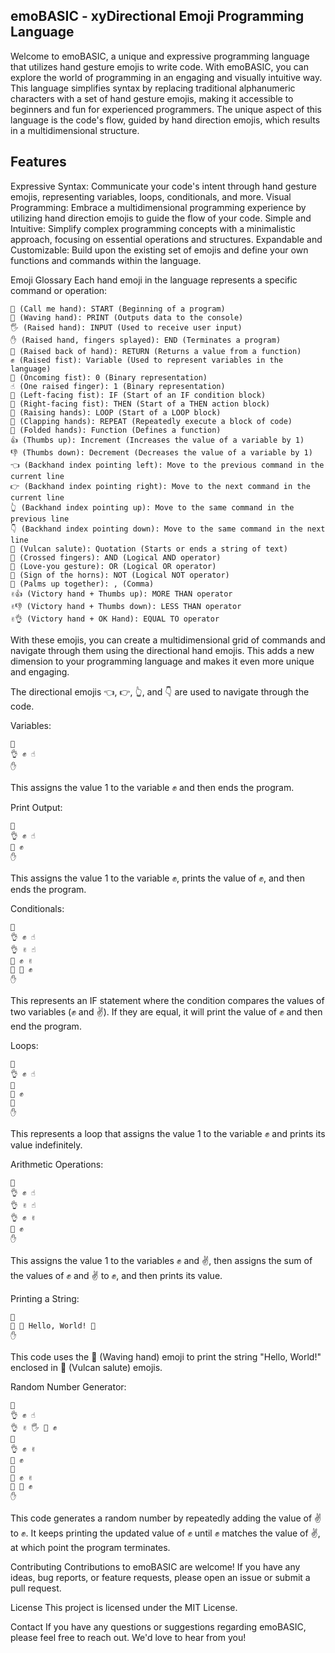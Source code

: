 
## emoBASIC - xyDirectional Emoji Programming Language

Welcome to emoBASIC, a unique and expressive programming language that utilizes hand gesture emojis to write code. With emoBASIC, you can explore the world of programming in an engaging and visually intuitive way. This language simplifies syntax by replacing traditional alphanumeric characters with a set of hand gesture emojis, making it accessible to beginners and fun for experienced programmers. The unique aspect of this language is the code's flow, guided by hand direction emojis, which results in a multidimensional structure.

## Features

Expressive Syntax: Communicate your code's intent through hand gesture emojis, representing variables, loops, conditionals, and more.
Visual Programming: Embrace a multidimensional programming experience by utilizing hand direction emojis to guide the flow of your code.
Simple and Intuitive: Simplify complex programming concepts with a minimalistic approach, focusing on essential operations and structures.
Expandable and Customizable: Build upon the existing set of emojis and define your own functions and commands within the language.


Emoji Glossary
Each hand emoji in the language represents a specific command or operation:
```
🤙 (Call me hand): START (Beginning of a program)
👋 (Waving hand): PRINT (Outputs data to the console)
🖐️ (Raised hand): INPUT (Used to receive user input)
✋ (Raised hand, fingers splayed): END (Terminates a program)
🤚 (Raised back of hand): RETURN (Returns a value from a function)
✊ (Raised fist): Variable (Used to represent variables in the language)
👊 (Oncoming fist): 0 (Binary representation)
☝️ (One raised finger): 1 (Binary representation)
🤛 (Left-facing fist): IF (Start of an IF condition block)
🤜 (Right-facing fist): THEN (Start of a THEN action block)
🙌 (Raising hands): LOOP (Start of a LOOP block)
👏 (Clapping hands): REPEAT (Repeatedly execute a block of code)
🙏 (Folded hands): Function (Defines a function)
👍 (Thumbs up): Increment (Increases the value of a variable by 1)
👎 (Thumbs down): Decrement (Decreases the value of a variable by 1)
👈 (Backhand index pointing left): Move to the previous command in the current line
👉 (Backhand index pointing right): Move to the next command in the current line
👆 (Backhand index pointing up): Move to the same command in the previous line
👇 (Backhand index pointing down): Move to the same command in the next line
🖖 (Vulcan salute): Quotation (Starts or ends a string of text)
🤞 (Crossed fingers): AND (Logical AND operator)
🤟 (Love-you gesture): OR (Logical OR operator)
🤘 (Sign of the horns): NOT (Logical NOT operator)
🤲 (Palms up together): , (Comma)
✌️👍 (Victory hand + Thumbs up): MORE THAN operator
✌️👎 (Victory hand + Thumbs down): LESS THAN operator
✌️👌 (Victory hand + OK Hand): EQUAL TO operator
```
With these emojis, you can create a multidimensional grid of commands and navigate through them using the directional hand emojis. This adds a new dimension to your programming language and makes it even more unique and engaging.



The directional emojis 👈, 👉, 👆, and 👇 are used to navigate through the code.

Variables:

```
🤙
👌 ✊ ☝️
✋
```
This assigns the value 1 to the variable ✊ and then ends the program.

Print Output:

```
🤙
👌 ✊ ☝️
👋 ✊
✋
```
This assigns the value 1 to the variable ✊, prints the value of ✊, and then ends the program.

Conditionals:

```
🤙
👌 ✊ ☝️
👌 ✌️ ☝️
🤛 ✊ ✌️
🤜 👋 ✊
✋
```
This represents an IF statement where the condition compares the values of two variables (✊ and ✌️). If they are equal, it will print the value of ✊ and then end the program.

Loops:

```
🤙
👌 ✊ ☝️
🙌
👋 ✊
🙌
✋
```
This represents a loop that assigns the value 1 to the variable ✊ and prints its value indefinitely.

Arithmetic Operations:

```
🤙
👌 ✊ ☝️
👌 ✌️ ☝️
👌 ✊ ✌️
👋 ✊
✋
```
This assigns the value 1 to the variables ✊ and ✌️, then assigns the sum of the values of ✊ and ✌️ to ✊, and then prints its value.

Printing a String:

```
🤙
👋 🖖 Hello, World! 🖖
✋
```
This code uses the 👋 (Waving hand) emoji to print the string "Hello, World!" enclosed in 🖖 (Vulcan salute) emojis.

Random Number Generator:

```
🤙
👌 ✊ ☝️
👌 ✌️ 🖐️ 🤘 ✊
🙌
👌 ✊ ✌️
👋 ✊
🙌
🤛 ✊ ✌️
🤜 👋 ✊
✋
```
This code generates a random number by repeatedly adding the value of ✌️ to ✊. It keeps printing the updated value of ✊ until ✊ matches the value of ✌️, at which point the program terminates.

Contributing
Contributions to emoBASIC are welcome! If you have any ideas, bug reports, or feature requests, please open an issue or submit a pull request.

License
This project is licensed under the MIT License.

Contact
If you have any questions or suggestions regarding emoBASIC, please feel free to reach out. We'd love to hear from you!
